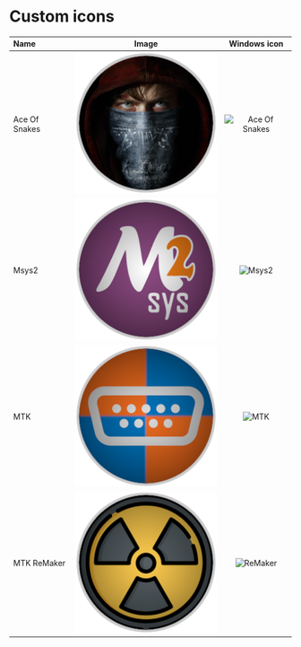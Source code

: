 # Custom icons 

Name            |  Image                              | Windows icon
:-------------- | :---------------------------------: | :-----------:
| Ace Of Snakes | ![Ace Of Snakes](AceOfSnakes.png)   | ![Ace Of Snakes](AceOfSnakes.ico)
| Msys2         | ![Msys2](Msys2.png)                 | ![Msys2](Msys2.ico)
| MTK           | ![MTK](MTK.png)                     | ![MTK](MTK.ico)
| MTK ReMaker   | ![ReMaker](ReMaker.png)             | ![ReMaker](ReMaker.ico)



